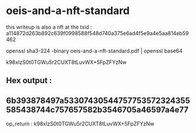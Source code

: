 # oeis-and-a-nft-standard


this writeup is also a nft at the txid :
a114872d263b892c639f0998588f548d740a375e6ad4f5e9a4e5aa814eb59462

openssl sha3-224 -binary oeis-and-a-nft-standard.pdf | openssl base64

k98xIzS0t0TGWu5r2CUXT8tLuvWX+5FpZFYzNw

Hex output :
----------------------------------------------------------------------------
6b393878497a53307430544757753572324355585438744c757657582b3546705a46597a4e77
----------------------------------------------------------------------------

op_return : k98xIzS0t0TGWu5r2CUXT8tLuvWX+5FpZFYzNw
